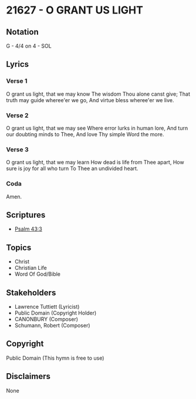 # 21627 - O GRANT US LIGHT

## Notation

G - 4/4 on 4 - SOL

## Lyrics

### Verse 1

O grant us light, that we may know The wisdom Thou alone canst give; That truth may guide wheree'er we go, And virtue bless wheree'er we live.



### Verse 2

O grant us light, that we may see Where error lurks in human lore, And turn our doubting minds to Thee, And love Thy simple Word the more.



### Verse 3

O grant us light, that we may learn How dead is life from Thee apart, How sure is joy for all who turn To Thee an undivided heart. 


### Coda

Amen.


## Scriptures

- [Psalm 43:3](https://www.biblegateway.com/passage/?search=Psalm%2043%3A3)

## Topics

- Christ
- Christian Life
- Word Of God/Bible

## Stakeholders

- Lawrence Tuttiett (Lyricist)
- Public Domain (Copyright Holder)
- CANONBURY (Composer)
- Schumann, Robert (Composer)

## Copyright

Public Domain
(This hymn is free to use)

## Disclaimers

None

